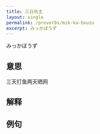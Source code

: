 ```yaml
---
title: 三日坊主
layout: single
permalink: /proverbs/mik-ka-bouzu
excerpt: みっかぼうず
---
```


みっかぼうず

## 意思

三天打鱼两天晒网

## 解释

## 例句

